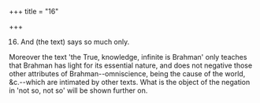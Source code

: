 +++
title = "16"

+++


16. And (the text) says so much only.

Moreover the text 'the True, knowledge, infinite is Brahman' only teaches that Brahman has light for its essential nature, and does not negative those other attributes of Brahman--omniscience, being the cause of the world, &c.--which are intimated by other texts. What is the object of the negation in 'not so, not so' will be shown further on.

